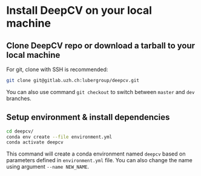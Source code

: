 # Install DeepCV on your local machine

## Clone DeepCV repo or download a tarball to your local machine

For git, clone with SSH is recommended:
```sh
git clone git@gitlab.uzh.ch:lubergroup/deepcv.git
```

You can also use command `git checkout` to switch between `master` and `dev` branches.

## Setup environment & install dependencies

```sh
cd deepcv/
conda env create --file environment.yml
conda activate deepcv
```

This command will create a conda environment named `deepcv` based on parameters defined in `environment.yml` file. You can also change the name using argument `--name NEW_NAME`.
